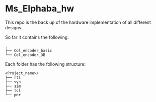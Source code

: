 # Ms_Elphaba_hw
This repo is the back up of the hardware implementation of all different designs.

So far it contains the following:

```text
.
├── Col_encoder_basic
└── Col_encoder_3B
```

Each folder has the following structure:

```text
<Project_name>/
├── rtl
├── syn
├── sim
├── tcl
└── pnr
```
